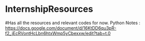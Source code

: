 # InternshipResources
#Has all the resources and relevant codes for now.
Python Notes : https://docs.google.com/document/d/16KtDD6qu3pR-f2_jEcRVontHcLbn6htxWmp5yCbexxw/edit?tab=t.0
